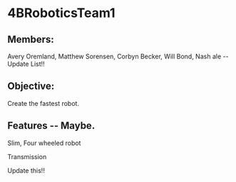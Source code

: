 # 4BRoboticsTeam1

## Members:
Avery Oremland, Matthew Sorensen, Corbyn Becker, Will Bond, Nash ale -- Update List!!

## Objective:
Create the fastest robot.

## Features -- Maybe.
Slim, Four wheeled robot

Transmission

Update this!!
